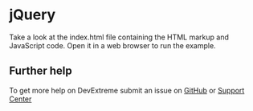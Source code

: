 # jQuery

Take a look at the index.html file containing the HTML markup and JavaScript code. Open it in a web browser to run the example.

## Further help

To get more help on DevExtreme submit an issue on [GitHub](https://github.com/DevExpress/devextreme/issues) or [Support Center](https://www.devexpress.com/Support/Center/Question/Create)
